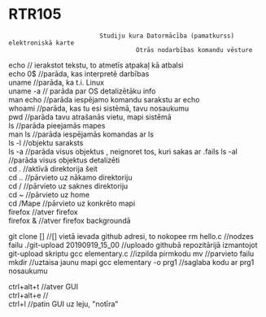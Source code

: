 # RTR105
                             Studiju kura Datormācība (pamatkurss) elektroniskā karte
                                       Otrās nodarbības komandu vēsture
    
   echo // ierakstot tekstu, to atmetīs atpakaļ kā atbalsi  
   echo 0$ //parāda, kas interpretē darbības  
   uname //parāda, ka t.i. Linux  
   uname -a // parāda par OS detalizētāku  info  
   man echo //parāda iespējamo komandu sarakstu ar echo  
   whoami //parāda, kas tu esi sistēmā, tavu nosaukumu  
   pwd //parāda tavu atrašanās vietu, mapi sistēmā  
   ls //parāda pieejamās mapes  
   man ls //parāda iespējamās komandas ar ls  
   ls -l //objektu saraksts  
   ls -a //parāda visus objektus  , neignoret tos, kuri sakas ar .fails
   ls -al //parāda visus objektus detalizēti  
   cd . //aktīvā direktorija šeit  
   cd .. //pārvieto uz nākamo direktoriju  
   cd / //pārvieto uz saknes direktoriju  
   cd ~ //pārvieto uz home   
   cd /Mape //pārvieto uz konkrēto mapi  
   firefox //atver firefox  
   firefox & //atver firefox backgroundā    

   git clone [] //[] vietā ievada github adresi, to nokopee
   rm hello.c //nodzes failu
   ./git-upload 20190919_15_00 //uploado githubā repozitārijā izmantojot git-upload skriptu 
   gcc elementary.c //izpilda pirmkodu
   mv //parvieto failu
   mkdir //uztaisa jaunu mapi
   gcc elementary -o prg1 //saglaba kodu ar prg1 nosaukumu
   
   

   ctrl+alt+t //atver GUI  
   ctrl+alt+e //  
   ctrl+l //patin GUI uz leju, "notīra"  
   
   
